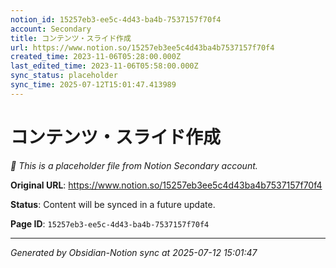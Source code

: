 ```yaml
---
notion_id: 15257eb3-ee5c-4d43-ba4b-7537157f70f4
account: Secondary
title: コンテンツ・スライド作成
url: https://www.notion.so/15257eb3ee5c4d43ba4b7537157f70f4
created_time: 2023-11-06T05:28:00.000Z
last_edited_time: 2023-11-06T05:58:00.000Z
sync_status: placeholder
sync_time: 2025-07-12T15:01:47.413989
---
```


# コンテンツ・スライド作成

*🔄 This is a placeholder file from Notion Secondary account.*

**Original URL**: https://www.notion.so/15257eb3ee5c4d43ba4b7537157f70f4

**Status**: Content will be synced in a future update.

**Page ID**: `15257eb3-ee5c-4d43-ba4b-7537157f70f4`

---

*Generated by Obsidian-Notion sync at 2025-07-12 15:01:47*
